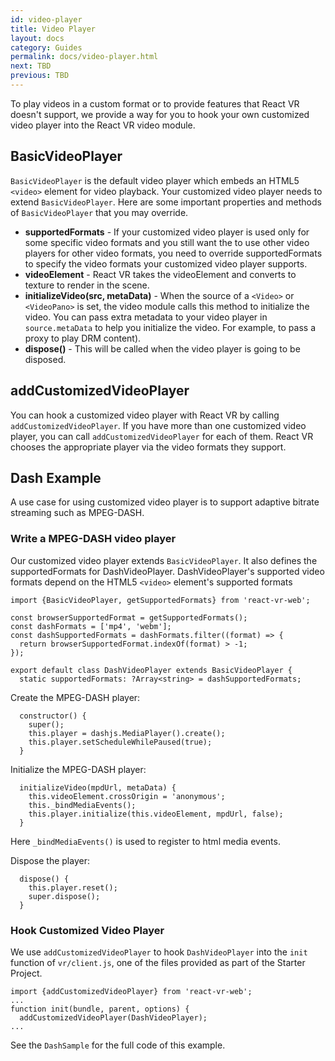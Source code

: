 ```yaml
---
id: video-player
title: Video Player
layout: docs
category: Guides
permalink: docs/video-player.html
next: TBD
previous: TBD
---
```


To play videos in a custom format or to provide features that React VR doesn't support, we provide a way for you to hook your own customized video player into the React VR video module.

## BasicVideoPlayer
`BasicVideoPlayer` is the default video player which embeds an HTML5 `<video>` element for video playback. Your customized video player needs to extend `BasicVideoPlayer`. Here are some important properties and methods of `BasicVideoPlayer` that you may override.

* **supportedFormats** - If your customized video player is used only for some specific video formats and you still want the to use other video players for other video formats, you need to override supportedFormats to specify the video formats your customized video player supports.
* **videoElement** - React VR takes the videoElement and converts to texture to render in the scene.
* **initializeVideo(src, metaData)** - When the source of a `<Video>` or `<VideoPano>` is set, the video module calls this method to initialize the video. You can pass extra metadata to your video player in `source.metaData` to help you initialize the video. For example, to pass a proxy to play DRM content).
* **dispose()** - This will be called when the video player is going to be disposed.

## addCustomizedVideoPlayer
You can hook a customized video player with React VR by calling `addCustomizedVideoPlayer`. If you have more than one customized video player, you can call `addCustomizedVideoPlayer` for each of them. React VR chooses the appropriate player via the video formats they support.

## Dash Example
A use case for using customized video player is to support adaptive bitrate streaming such as MPEG-DASH.

### Write a MPEG-DASH video player
Our customized video player extends `BasicVideoPlayer`. It also defines the supportedFormats for DashVideoPlayer. DashVideoPlayer's supported video formats depend on the HTML5 `<video>` element's supported formats
```
import {BasicVideoPlayer, getSupportedFormats} from 'react-vr-web';

const browserSupportedFormat = getSupportedFormats();
const dashFormats = ['mp4', 'webm'];
const dashSupportedFormats = dashFormats.filter((format) => {
  return browserSupportedFormat.indexOf(format) > -1;
});

export default class DashVideoPlayer extends BasicVideoPlayer {
  static supportedFormats: ?Array<string> = dashSupportedFormats;
```
Create the MPEG-DASH player:
```
  constructor() {
    super();
    this.player = dashjs.MediaPlayer().create();
    this.player.setScheduleWhilePaused(true);
  }
```
Initialize the MPEG-DASH player:

```
  initializeVideo(mpdUrl, metaData) {
    this.videoElement.crossOrigin = 'anonymous';
    this._bindMediaEvents();
    this.player.initialize(this.videoElement, mpdUrl, false);
  }
```
Here `_bindMediaEvents()` is used to register to html media events.

Dispose the player:
```
  dispose() {
    this.player.reset();
    super.dispose();
  }
```

### Hook Customized Video Player
We use `addCustomizedVideoPlayer` to hook `DashVideoPlayer` into the `init` function of `vr/client.js`, one of the files provided as part of the Starter Project.
```
import {addCustomizedVideoPlayer} from 'react-vr-web';
...
function init(bundle, parent, options) {
  addCustomizedVideoPlayer(DashVideoPlayer);
...

```

See the `DashSample` for the full code of this example.
